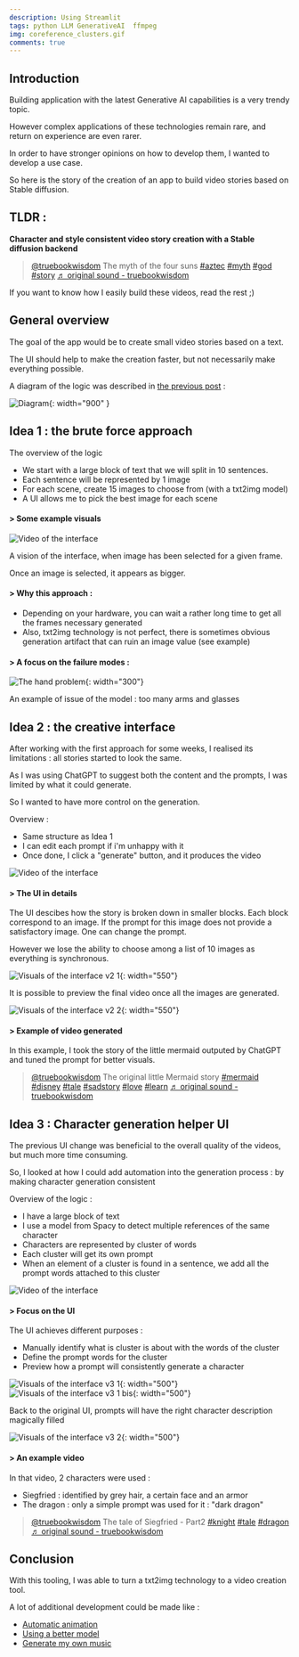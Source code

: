 ```yaml
---
description: Using Streamlit
tags: python LLM GenerativeAI  ffmpeg
img: coreference_clusters.gif
comments: true
---
```



## Introduction

Building application with the latest Generative AI capabilities is a very trendy topic.

However complex applications of these technologies remain rare, and return on experience are even rarer.

In order to have stronger opinions on how to develop them, I wanted to develop a use case.

So here is the story of the creation of an app to build video stories based on Stable diffusion.


## TLDR : 

__Character and style consistent video story creation with a Stable diffusion backend__

<blockquote class="tiktok-embed" cite="https://www.tiktok.com/@truebookwisdom/video/7238695358660955418" data-video-id="7238695358660955418" style="max-width: 605px;min-width: 325px;" > <section> <a target="_blank" title="@truebookwisdom" href="https://www.tiktok.com/@truebookwisdom?refer=embed">@truebookwisdom</a> The myth of the four suns <a title="aztec" target="_blank" href="https://www.tiktok.com/tag/aztec?refer=embed">#aztec</a>  <a title="myth" target="_blank" href="https://www.tiktok.com/tag/myth?refer=embed">#myth</a>  <a title="god" target="_blank" href="https://www.tiktok.com/tag/god?refer=embed">#god</a>  <a title="story" target="_blank" href="https://www.tiktok.com/tag/story?refer=embed">#story</a> <a target="_blank" title="♬ original sound  - truebookwisdom" href="https://www.tiktok.com/music/original-sound-truebookwisdom-7238695680183683867?refer=embed">♬ original sound  - truebookwisdom</a> </section> </blockquote> <script async src="https://www.tiktok.com/embed.js"></script>

If you want to know how I easily build these videos, read the rest ;)




## General overview

The goal of the app would be to create small video stories based on a text.

The UI should help to make the creation faster, but not necessarily make everything possible.


A diagram of the logic was described in [the previous post](https://admor.github.io/Infinite-motivational-video-creation-with-ChatGPT/) :

![Diagram]({{site.baseurl}}/assets/img/auto_gen.png){: width="900" }



## Idea 1 : the brute force approach


The overview of the logic

- We start with a large block of text that we will split in 10 sentences.
- Each sentence will be represented by 1 image
- For each scene, create 15 images to choose from (with a txt2img model)
- A UI allows me to pick the best image for each scene



#### > Some example visuals



![Video of the interface]({{site.baseurl}}/assets/img/bruteforce_interface.gif)


A vision of the interface, when image has been selected for a given frame.

Once an image is selected, it appears as bigger.



#### > Why this approach : 

- Depending on your hardware, you can wait a rather long time to get all the frames necessary generated
- Also, txt2img technology is not perfect, there is sometimes obvious generation artifact that can ruin an image value (see example)




#### > A focus on the failure modes : 


![The hand problem]({{site.baseurl}}/assets/img/multiple_arms.png){: width="300"}

An example of issue of the model : too many arms and glasses



## Idea 2 : the creative interface

After working with the first approach for some weeks, I realised its limitations : all stories started to look the same.

As I was using ChatGPT to suggest both the content and the prompts, I was limited by what it could generate.

So I wanted to have more control on the generation.


Overview : 
- Same structure as Idea 1
- I can edit each prompt if i'm unhappy with it
- Once done, I click a "generate" button, and it produces the video



![Video of the interface]({{site.baseurl}}/assets/img/text_parsing_to_video.gif)




#### > The UI in details

The UI descibes how the story is broken down in smaller blocks.
Each block correspond to an image. If the prompt for this image does not provide a satisfactory image. One can change the prompt.

However we lose the ability to choose among a list of 10 images as everything is synchronous.

![Visuals of the interface v2 1]({{site.baseurl}}/assets/img/brick_of_story_generation.png){: width="550"}

It is possible to preview the final video once all the images are generated.

![Visuals of the interface v2 2]({{site.baseurl}}/assets/img/video_generation_in_UI.png){: width="550"}




#### > Example of video generated

In this example, I took the story of the little mermaid outputed by ChatGPT and tuned the prompt for better visuals.

<blockquote class="tiktok-embed" cite="https://www.tiktok.com/@truebookwisdom/video/7233298116349283610" data-video-id="7233298116349283610" style="max-width: 605px;min-width: 325px;" > <section> <a target="_blank" title="@truebookwisdom" href="https://www.tiktok.com/@truebookwisdom?refer=embed">@truebookwisdom</a> The original little Mermaid story <a title="mermaid" target="_blank" href="https://www.tiktok.com/tag/mermaid?refer=embed">#mermaid</a> <a title="disney" target="_blank" href="https://www.tiktok.com/tag/disney?refer=embed">#disney</a> <a title="tale" target="_blank" href="https://www.tiktok.com/tag/tale?refer=embed">#tale</a> <a title="sadstory" target="_blank" href="https://www.tiktok.com/tag/sadstory?refer=embed">#sadstory</a> <a title="love" target="_blank" href="https://www.tiktok.com/tag/love?refer=embed">#love</a> <a title="learn" target="_blank" href="https://www.tiktok.com/tag/learn?refer=embed">#learn</a> <a target="_blank" title="♬ original sound  - truebookwisdom" href="https://www.tiktok.com/music/original-sound-truebookwisdom-7233299394329283354?refer=embed">♬ original sound  - truebookwisdom</a> </section> </blockquote> <script async src="https://www.tiktok.com/embed.js"></script>



## Idea 3 : Character generation helper UI


The previous UI change was beneficial to the overall quality of the videos, but much more time consuming.

So, I looked at how I could add automation into the generation process : by making character generation consistent 


Overview of the logic : 

- I have a large block of text
- I use a model from Spacy to detect multiple references of the same character
- Characters are represented by cluster of words
- Each cluster will get its own prompt
- When an element of a cluster is found in a sentence, we add all the prompt words attached to this cluster



![Video of the interface]({{site.baseurl}}/assets/img/coreference_clusters.gif)




#### > Focus on the UI


The UI achieves different purposes : 

- Manually identify what is cluster is about with the words of the cluster
- Define the prompt words for the cluster
- Preview how a prompt will consistently generate a character


![Visuals of the interface v3 1]({{site.baseurl}}/assets/img/character_control_2.png){: width="500"}
![Visuals of the interface v3 1 bis]({{site.baseurl}}/assets/img/character_control_1.png){: width="500"}


Back to the original UI, prompts will have the right character description magically filled


![Visuals of the interface v3 2]({{site.baseurl}}/assets/img/character_consistency_in_story.png){: width="500"}




#### > An example video


In that video, 2 characters were used : 
- Siegfried : identified by grey hair, a certain face and an armor
- The dragon : only a simple prompt was used for it : "dark dragon"


<blockquote class="tiktok-embed" cite="https://www.tiktok.com/@truebookwisdom/video/7238700571421642010" data-video-id="7238700571421642010" style="max-width: 605px;min-width: 325px;" > <section> <a target="_blank" title="@truebookwisdom" href="https://www.tiktok.com/@truebookwisdom?refer=embed">@truebookwisdom</a> The tale of Siegfried - Part2 <a title="knight" target="_blank" href="https://www.tiktok.com/tag/knight?refer=embed">#knight</a> <a title="tale" target="_blank" href="https://www.tiktok.com/tag/tale?refer=embed">#tale</a> <a title="dragon" target="_blank" href="https://www.tiktok.com/tag/dragon?refer=embed">#dragon</a> <a target="_blank" title="♬ original sound  - truebookwisdom" href="https://www.tiktok.com/music/original-sound-truebookwisdom-7238700853962558234?refer=embed">♬ original sound  - truebookwisdom</a> </section> </blockquote> <script async src="https://www.tiktok.com/embed.js"></script>




## Conclusion


With this tooling, I was able to turn a txt2img technology to a video creation tool.

A lot of additional development could be made like : 

- [Automatic animation](https://animatediff.github.io/)
- [Using a better model](https://stability.ai/blog/stable-diffusion-sdxl-1-announcementani)
- [Generate my own music](https://ai.honu.io/papers/musicgen/)